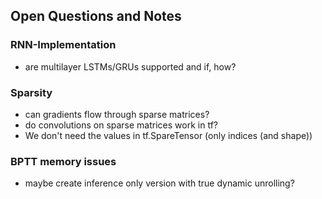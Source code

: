 ## Open Questions and Notes

### RNN-Implementation
* are multilayer LSTMs/GRUs supported and if, how?

### Sparsity
* can gradients flow through sparse matrices?
* do convolutions on sparse matrices work in tf?
* We don't need the values in tf.SpareTensor (only indices (and shape))


### BPTT memory issues
* maybe create inference only version with true dynamic unrolling?